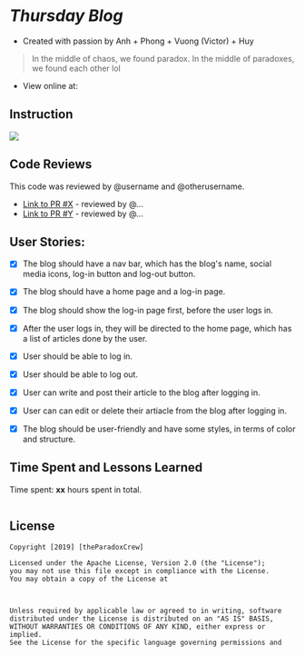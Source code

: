 #  *Thursday Blog*

- Created with passion by Anh + Phong + Vuong (Victor) + Huy
> In the middle of chaos, we found paradox. In the middle of paradoxes, we found each other lol

- View online at: 



## Instruction
![](images/instr.gif)



## Code Reviews

This code was reviewed by @username and @otherusername. 

* [Link to PR #X](#) - reviewed by @...
* [Link to PR #Y](#) - reviewed by @...   


## User Stories:

- [x] The blog should have a nav bar, which has the blog's name, social media icons, log-in button and log-out button.  
- [x] The blog should have a home page and a log-in page.
- [x] The blog should show the log-in page first, before the user logs in. 
- [x] After the user logs in, they will be directed to the home page, which has a list of articles done by the user.
- [x] User should be able to log in.
- [x] User should be able to log out. 
- [x] User can write and post their article to the blog after logging in. 
- [x] User can can edit or delete their artiacle from the blog after logging in. 
- [x] The blog should be user-friendly and have some styles, in terms of color and structure. 


## Time Spent and Lessons Learned

Time spent: **xx** hours spent in total.

```

```

## License

    Copyright [2019] [theParadoxCrew]

    Licensed under the Apache License, Version 2.0 (the "License");
    you may not use this file except in compliance with the License.
    You may obtain a copy of the License at

    

    Unless required by applicable law or agreed to in writing, software
    distributed under the License is distributed on an "AS IS" BASIS,
    WITHOUT WARRANTIES OR CONDITIONS OF ANY KIND, either express or implied.
    See the License for the specific language governing permissions and

